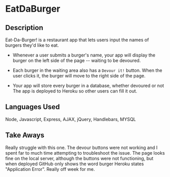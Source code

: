# EatDaBurger

## Description
Eat-Da-Burger! is a restaurant app that lets users input the names of burgers they'd like to eat.

* Whenever a user submits a burger's name, your app will display the burger on the left side of the page -- waiting to be devoured.

* Each burger in the waiting area also has a `Devour it!` button. When the user clicks it, the burger will move to the right side of the page.

* Your app will store every burger in a database, whether devoured or not
The app is deployed to Heroku so other users can fill it out.

## Languages Used
Node, Javascript, Express, AJAX, jQuery, Handlebars, MYSQL


## Take Aways

Really struggle with this one.  The devour buttons were not working and I spent far to much time attempting to troubleshoot the issue. 
The page looks fine on the local server, although the buttons were not functioning, but when deployed GitHub only shows the word burger 
Heroku states "Application Error".  Really off week for me.
